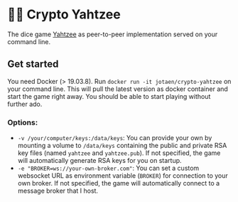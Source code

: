 # 🔑🎲 Crypto Yahtzee

The dice game [Yahtzee](https://en.wikipedia.org/wiki/Yahtzee) as peer-to-peer implementation served on your command line.

## Get started

You need Docker (> 19.03.8). Run `docker run -it jotaen/crypto-yahtzee` on your command line. This will pull the latest version as docker container and start the game right away. You should be able to start playing without further ado.

### Options:

- `-v /your/computer/keys:/data/keys`: You can provide your own by mounting a volume to `/data/keys` containing the public and private RSA key files (named `yahtzee` and `yahtzee.pub`). If not specified, the game will automatically generate RSA keys for you on startup.
- `-e "BROKER=ws://your-own-broker.com"`: You can set a custom websocket URL as environment variable (`BROKER`) for connection to your own broker. If not specified, the game will automatically connect to a message broker that I host.
